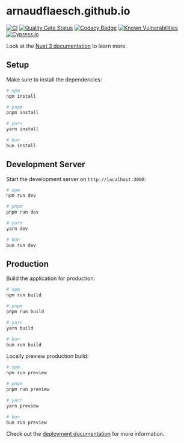 # arnaudflaesch.github.io

[![CI](https://github.com/ArnaudFlaesch/arnaudflaesch.github.io/actions/workflows/ci.yml/badge.svg)](https://github.com/ArnaudFlaesch/arnaudflaesch.github.io/actions)
[![Quality Gate Status](https://sonarcloud.io/api/project_badges/measure?project=ArnaudFlaesch_arnaudflaesch.github.io&metric=alert_status)](https://sonarcloud.io/summary/new_code?id=ArnaudFlaesch_arnaudflaesch.github.io)
[![Codacy Badge](https://app.codacy.com/project/badge/Grade/2b43b4cf025046198a6d333eb2a4c346)](https://app.codacy.com/gh/ArnaudFlaesch/arnaudflaesch.github.io/dashboard?utm_source=gh&utm_medium=referral&utm_content=&utm_campaign=Badge_grade)
[![Known Vulnerabilities](https://snyk.io/test/github/ArnaudFlaesch/arnaudflaesch.github.io/badge.svg)](https://snyk.io/test/github/ArnaudFlaesch/arnaudflaesch.github.io)
[![Cypress.io](https://img.shields.io/badge/tested%20with-Cypress-04C38E.svg)](https://www.cypress.io/)

Look at the [Nuxt 3 documentation](https://nuxt.com/docs/getting-started/introduction) to learn more.

## Setup

Make sure to install the dependencies:

```bash
# npm
npm install

# pnpm
pnpm install

# yarn
yarn install

# bun
bun install
```

## Development Server

Start the development server on `http://localhost:3000`:

```bash
# npm
npm run dev

# pnpm
pnpm run dev

# yarn
yarn dev

# bun
bun run dev
```

## Production

Build the application for production:

```bash
# npm
npm run build

# pnpm
pnpm run build

# yarn
yarn build

# bun
bun run build
```

Locally preview production build:

```bash
# npm
npm run preview

# pnpm
pnpm run preview

# yarn
yarn preview

# bun
bun run preview
```

Check out the [deployment documentation](https://nuxt.com/docs/getting-started/deployment) for more information.
